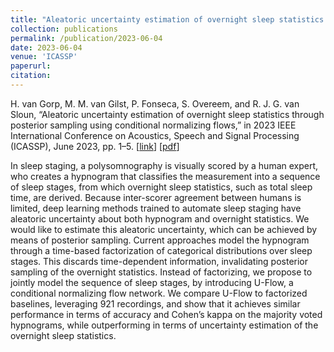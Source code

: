 ```yaml
---
title: "Aleatoric uncertainty estimation of overnight sleep statistics through posterior sampling using conditional normalizing flows"
collection: publications
permalink: /publication/2023-06-04
date: 2023-06-04
venue: 'ICASSP'
paperurl: 
citation: 
---
```


H. van Gorp, M. M. van Gilst, P. Fonseca, S. Overeem, and R. J. G. van Sloun, “Aleatoric uncertainty estimation of overnight sleep statistics through posterior sampling using conditional normalizing flows,” in 2023 IEEE International Conference on Acoustics, Speech and Signal Processing (ICASSP), June 2023, pp. 1–5.
\[[link](https://ieeexplore.ieee.org/abstract/document/10096894)\]
\[[pdf](http://hansvangorp.github.io/files/2023-06-04.pdf)\]

In sleep staging, a polysomnography is visually scored by a human expert, who creates a hypnogram that classifies the measurement into a sequence of sleep stages, from which overnight sleep statistics, such as total sleep time, are derived. Because inter-scorer agreement between humans is limited, deep learning methods trained to automate sleep staging have aleatoric uncertainty about both hypnogram and overnight statistics. We would like to estimate this aleatoric uncertainty, which can be achieved by means of posterior sampling. Current approaches model the hypnogram through a time-based factorization of categorical distributions over sleep stages. This discards time-dependent information, invalidating posterior sampling of the overnight statistics. Instead of factorizing, we propose to jointly model the sequence of sleep stages, by introducing U-Flow, a conditional normalizing flow network. We compare U-Flow to factorized baselines, leveraging 921 recordings, and show that it achieves similar performance in terms of accuracy and Cohen’s kappa on the majority voted hypnograms, while outperforming in terms of uncertainty estimation of the overnight sleep statistics.
